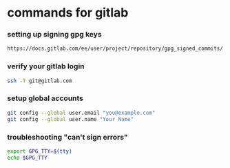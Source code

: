 # commands for gitlab

### setting up signing gpg keys
```bash
https://docs.gitlab.com/ee/user/project/repository/gpg_signed_commits/
```


### verify your gitlab login 
```bash
ssh -T git@gitlab.com
```

### setup global accounts
```bash
git config --global user.email "you@example.com" 
git config --global user.name "Your Name"
```

### troubleshooting "can't sign errors"
```bash
export GPG_TTY=$(tty)
echo $GPG_TTY
```
